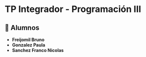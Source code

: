 # TP Integrador - Programación III

## 👥 Alumnos
- **Freijomil Bruno**
- **Gonzalez Paula**
- **Sanchez Franco Nicolas**
